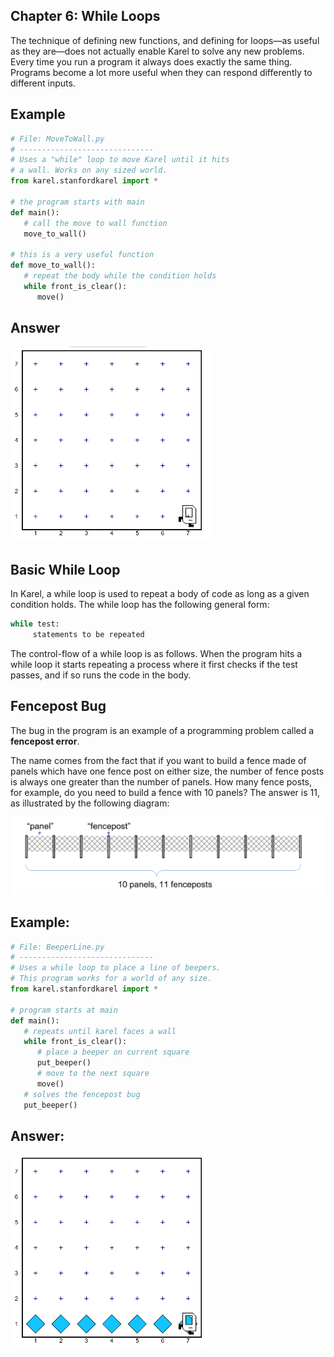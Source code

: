 ## Chapter 6: While Loops
The technique of defining new functions, and defining for loops—as useful as they are—does not actually enable Karel to solve any new problems. Every time you run a program it always does exactly the same thing. Programs become a lot more useful when they can respond differently to different inputs.

## Example
```python
# File: MoveToWall.py
# ------------------------------
# Uses a "while" loop to move Karel until it hits
# a wall. Works on any sized world.
from karel.stanfordkarel import *

# the program starts with main
def main():
   # call the move to wall function
   move_to_wall()

# this is a very useful function 
def move_to_wall():
   # repeat the body while the condition holds
   while front_is_clear():
      move()
```
## Answer
![alt text](Images/image06.png)

## Basic While Loop
In Karel, a while loop is used to repeat a body of code as long as a given condition holds. The while loop has the following general form:

```python
while test:
     statements to be repeated
```

The control-flow of a while loop is as follows. When the program hits a while loop it starts repeating a process where it first checks if the test passes, and if so runs the code in the body.

## Fencepost Bug
The bug in the program is an example of a programming problem called a **fencepost error**. 

The name comes from the fact that if you want to build a fence made of panels which have one fence post on either size, the number of fence posts is always one greater than the number of panels. How many fence posts, for example, do you need to build a fence with 10 panels? The answer is 11, as illustrated by the following diagram:

![alt text](Images/image07.png)

## Example:
```python
# File: BeeperLine.py
# ------------------------------
# Uses a while loop to place a line of beepers.
# This program works for a world of any size.
from karel.stanfordkarel import *

# program starts at main
def main():
   # repeats until karel faces a wall
   while front_is_clear():
      # place a beeper on current square
      put_beeper()
      # move to the next square
      move()
   # solves the fencepost bug
   put_beeper()
```

## Answer:
![alt text](Images/image08.png)